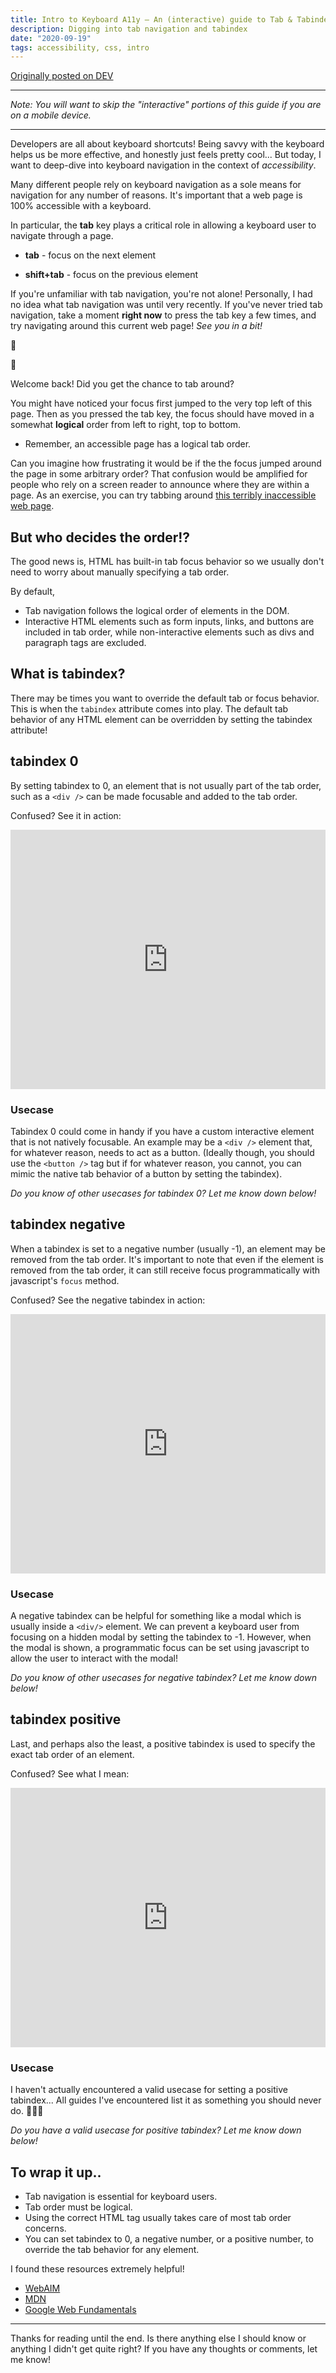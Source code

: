 ```yaml
---
title: Intro to Keyboard A11y – An (interactive) guide to Tab & Tabindex 🗂⌨️🗺
description: Digging into tab navigation and tabindex
date: "2020-09-19"
tags: accessibility, css, intro
---
```


[Originally posted on DEV](https://dev.to/kateh/introduction-to-tab-navigation-and-the-3-tabindex-4m3m)

---

_Note: You will want to skip the "interactive" portions of this guide if you are on a mobile device._

---

Developers are all about keyboard shortcuts! Being savvy with the keyboard helps us be more effective, and honestly just feels pretty cool... But today, I want to deep-dive into keyboard navigation in the context of _accessibility_.

Many different people rely on keyboard navigation as a sole means for navigation for any number of reasons. It's important that a web page is 100% accessible with a keyboard.

In particular, the **tab** key plays a critical role in allowing a keyboard user to navigate through a page.

- **tab** - focus on the next element

- **shift+tab** - focus on the previous element

If you're unfamiliar with tab navigation, you're not alone! Personally, I had no idea what tab navigation was until very recently. If you've never tried tab navigation, take a moment **right now** to press the tab key a few times, and try navigating around this current web page! _See you in a bit!_

👋

👋

Welcome back! Did you get the chance to tab around?

You might have noticed your focus first jumped to the very top left of this page. Then as you pressed the tab key, the focus should have moved in a somewhat **logical** order from left to right, top to bottom.

- Remember, an accessible page has a logical tab order.

Can you imagine how frustrating it would be if the the focus jumped around the page in some arbitrary order? That confusion would be amplified for people who rely on a screen reader to announce where they are within a page. As an exercise, you can try tabbing around [this terribly inaccessible web page](https://www.w3.org/WAI/demos/bad/before/home.html).

## But who decides the order!?

The good news is, HTML has built-in tab focus behavior so we usually don't need to worry about manually specifying a tab order.

By default,

- Tab navigation follows the logical order of elements in the DOM.
- Interactive HTML elements such as form inputs, links, and buttons are included in tab order, while non-interactive elements such as divs and paragraph tags are excluded.

## What is tabindex?

There may be times you want to override the default tab or focus behavior. This is when the `tabindex` attribute comes into play. The default tab behavior of any HTML element can be overridden by setting the tabindex attribute!

## tabindex 0

By setting tabindex to 0, an element that is not usually part of the tab order, such as a `<div />` can be made focusable and added to the tab order.

Confused? See it in action:

<iframe height="415" style="width: 100%;" scrolling="no" title="tabindex 0 example" src="https://codepen.io/khiga8/embed/preview/ZEWqmoB?height=415&theme-id=light&default-tab=result" frameborder="no" loading="lazy" allowtransparency="true" allowfullscreen="true">
  See the Pen <a href='https://codepen.io/khiga8/pen/ZEWqmoB'>tabindex 0 example</a> by Kate Higa
  (<a href='https://codepen.io/khiga8'>@khiga8</a>) on <a href='https://codepen.io'>CodePen</a>.
</iframe>

### Usecase

Tabindex 0 could come in handy if you have a custom interactive element that is not natively focusable. An example may be a `<div />` element that, for whatever reason, needs to act as a button. (Ideally though, you should use the `<button />` tag but if for whatever reason, you cannot, you can mimic the native tab behavior of a button by setting the tabindex).

_Do you know of other usecases for tabindex 0? Let me know down below!_

## tabindex negative

When a tabindex is set to a negative number (usually -1), an element may be removed from the tab order. It's important to note that even if the element is removed from the tab order, it can still receive focus programmatically with javascript's `focus` method.

Confused? See the negative tabindex in action:

<iframe height="415" style="width: 100%;" scrolling="no" title="tabindex negative example" src="https://codepen.io/khiga8/embed/BaKqGbB?height=265&theme-id=light&default-tab=result" frameborder="no" loading="lazy" allowtransparency="true" allowfullscreen="true">
  See the Pen <a href='https://codepen.io/khiga8/pen/BaKqGbB'>tabindex negative example</a> by Kate Higa
  (<a href='https://codepen.io/khiga8'>@khiga8</a>) on <a href='https://codepen.io'>CodePen</a>.
</iframe>

### Usecase

A negative tabindex can be helpful for something like a modal which is usually inside a `<div/>` element. We can prevent a keyboard user from focusing on a hidden modal by setting the tabindex to -1. However, when the modal is shown, a programmatic focus can be set using javascript to allow the user to interact with the modal!

_Do you know of other usecases for negative tabindex? Let me know down below!_

## tabindex positive

Last, and perhaps also the least, a positive tabindex is used to specify the exact tab order of an element.

Confused? See what I mean:

<iframe height="415" style="width: 100%;" scrolling="no" title="tabindex positive example" src="https://codepen.io/khiga8/embed/BaKqGea?height=406&theme-id=light&default-tab=result" frameborder="no" loading="lazy" allowtransparency="true" allowfullscreen="true">
  See the Pen <a href='https://codepen.io/khiga8/pen/BaKqGea'>tabindex positive example</a> by Kate Higa
  (<a href='https://codepen.io/khiga8'>@khiga8</a>) on <a href='https://codepen.io'>CodePen</a>.
</iframe>

### Usecase

I haven't actually encountered a valid usecase for setting a positive tabindex... All guides I've encountered list it as something you should never do. 🤷🏻‍♀️

_Do you have a valid usecase for positive tabindex? Let me know down below!_

## To wrap it up..

- Tab navigation is essential for keyboard users.
- Tab order must be logical.
- Using the correct HTML tag usually takes care of most tab order concerns.
- You can set tabindex to 0, a negative number, or a positive number, to override the tab behavior for any element.

I found these resources extremely helpful!

- [WebAIM](https://webaim.org/techniques/keyboard/tabindex)
- [MDN](https://developer.mozilla.org/en-US/docs/Web/HTML/Global_attributes/tabindex)
- [Google Web Fundamentals](https://developers.google.com/web/fundamentals/accessibility/focus/using-tabindex)

---

Thanks for reading until the end. Is there anything else I should know or anything I didn't get quite right? If you have any thoughts or comments, let me know!
